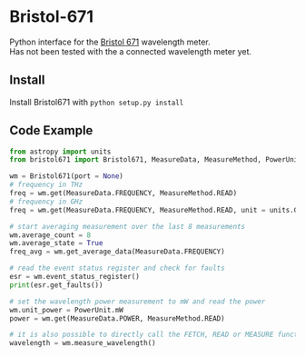 # Bristol-671
 Python interface for the [Bristol 671]("https://www.bristol-inst.com/bristol-instruments-products/wavelength-meters-scientific/671-series-cw-lasers/") wavelength meter.  
 Has not been tested with the a connected wavelength meter yet.
## Install
Install Bristol671 with `python setup.py install`
## Code Example
```Python
from astropy import units
from bristol671 import Bristol671, MeasureData, MeasureMethod, PowerUnit

wm = Bristol671(port = None)
# frequency in THz
freq = wm.get(MeasureData.FREQUENCY, MeasureMethod.READ)
# frequency in GHz
freq = wm.get(MeasureData.FREQUENCY, MeasureMethod.READ, unit = units.GHz)

# start averaging measurement over the last 8 measurements
wm.average_count = 8
wm.average_state = True
freq_avg = wm.get_average_data(MeasureData.FREQUENCY)

# read the event status register and check for faults
esr = wm.event_status_register()
print(esr.get_faults())

# set the wavelength power measurement to mW and read the power
wm.unit_power = PowerUnit.mW
power = wm.get(MeasureData.POWER, MeasureMethod.READ)

# it is also possible to directly call the FETCH, READ or MEASURE functions
wavelength = wm.measure_wavelength()
```
